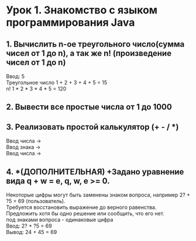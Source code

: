 # Урок 1. Знакомство с языком программирования Java
## 1. Вычислить n-ое треугольного число(сумма чисел от 1 до n), а так же n! (произведение чисел от 1 до n)
Ввод: 5  
Треугольное число 1 + 2 + 3 + 4 + 5 = 15  
n! 1 * 2 * 3 * 4 * 5 = 120

## 2. Вывести все простые числа от 1 до 1000

## 3. Реализовать простой калькулятор (+ - / *)
Ввод числа ->  
Ввод знака ->  
Ввод числа ->  

## 4. *(ДОПОЛНИТЕЛЬНАЯ) +Задано уравнение вида q + w = e, q, w, e >= 0.
Некоторые цифры могут быть заменены знаком вопроса, например 2? + ?5 = 69 (пользователь).  
Требуется восстановить выражение до верного равенства.  
Предложить хотя бы одно решение или сообщить, что его нет.  
под знаками вопроса - одинаковые цифра  
Ввод: 2? + ?5 = 69  
Вывод: 24 + 45 = 69  